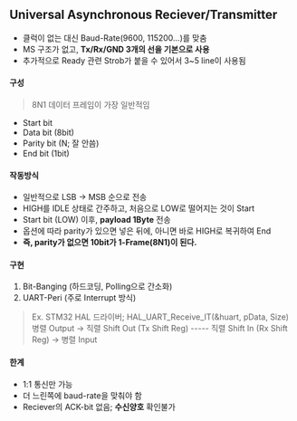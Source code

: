 ## Universal Asynchronous Reciever/Transmitter
* 클럭이 없는 대신 Baud-Rate(9600, 115200...)를 맞춤 
* MS 구조가 없고, __Tx/Rx/GND 3개의 선을 기본으로 사용__
* 추가적으로 Ready 관련 Strob가 붙을 수 있어서 3~5 line이 사용됨

#### 구성
> 8N1 데이터 프레임이 가장 일반적임
* Start bit
* Data bit (8bit)
* Parity bit (N; 잘 안씀)
* End bit (1bit)
#### 작동방식
* 일반적으로 LSB -> MSB 순으로 전송
* HIGH를 IDLE 상태로 간주하고, 처음으로 LOW로 떨어지는 것이 Start
* Start bit (LOW) 이후, __payload 1Byte__ 전송
* 옵션에 따라 parity가 있으면 넣은 뒤에, 아니면 바로 HIGH로 복귀하여 End
* __즉, parity가 없으면 10bit가 1-Frame(8N1)이 된다.__
#### 구현
1) Bit-Banging (하드코딩, Polling으로 간소화)
2) UART-Peri (주로 Interrupt 방식)
> Ex. STM32 HAL 드라이버; HAL_UART_Receive_IT(&huart, pData, Size) <br>
> 병렬 Output -> 직렬 Shift Out (Tx Shift Reg) ----- 직렬 Shift In (Rx Shift Reg) -> 병렬 Input
#### 한계
* 1:1 통신만 가능
* 더 느린쪽에 baud-rate을 맞춰야 함
* Reciever의 ACK-bit 없음; __수신양호__ 확인불가 
